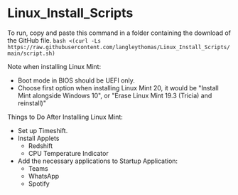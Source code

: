 # Linux_Install_Scripts

To run, copy and paste this command in a folder containing the download of the GitHub file.
`bash <(curl -Ls https://raw.githubusercontent.com/langleythomas/Linux_Install_Scripts/main/script.sh)`

Note when installing Linux Mint:
* Boot mode in BIOS should be UEFI only.
* Choose first option when installing Linux Mint 20, it would be "Install Mint alongside Windows 10", or "Erase Linux Mint 19.3 (Tricia) and reinstall)"

Things to Do After Installing Linux Mint:
* Set up Timeshift.
* Install Applets
  * Redshift 
  * CPU Temperature Indicator
* Add the necessary applications to Startup Application:
  * Teams
  * WhatsApp
  * Spotify
